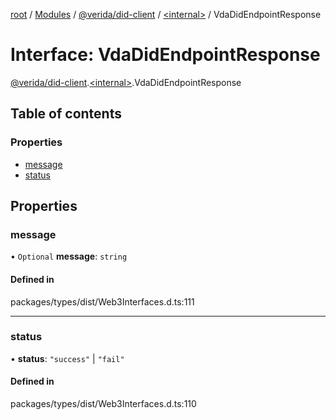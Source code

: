 [root](../README.md) / [Modules](../modules.md) / [@verida/did-client](../modules/verida_did_client.md) / [<internal\>](../modules/verida_did_client._internal_.md) / VdaDidEndpointResponse

# Interface: VdaDidEndpointResponse

[@verida/did-client](../modules/verida_did_client.md).[<internal\>](../modules/verida_did_client._internal_.md).VdaDidEndpointResponse

## Table of contents

### Properties

- [message](verida_did_client._internal_.VdaDidEndpointResponse.md#message)
- [status](verida_did_client._internal_.VdaDidEndpointResponse.md#status)

## Properties

### message

• `Optional` **message**: `string`

#### Defined in

packages/types/dist/Web3Interfaces.d.ts:111

___

### status

• **status**: ``"success"`` \| ``"fail"``

#### Defined in

packages/types/dist/Web3Interfaces.d.ts:110
